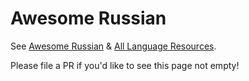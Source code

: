 # Awesome Russian

See [Awesome Russian](https://github.com/MitPitt/awesome-russian) & 
[All Language Resources](https://www.alllanguageresources.com/resources/russian).

Please file a PR if you'd like to see this page not empty!
